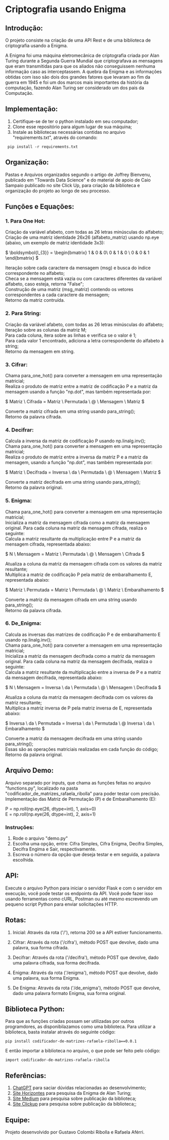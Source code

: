 # Criptografia usando Enigma

## Introdução:

O projeto consiste na criação de uma API Rest e de uma biblioteca de criptografia usando a Enigma.

A Enigma foi uma máquina eletromecânica de criptografia criada por Alan Turing durante a Segunda Guerra Mundial que criptografava as mensagens que eram transmitidas para que os aliados não conseguissem nenhuma informação caso as interceptassem. A quebra da Enigma e as informações obtidas com isso são dois dos grandes fatores que levaram ao fim da guerra em 1945 e foi um dos marcos mais importantes da história da computação, fazendo Alan Turing ser considerado um dos pais da Computação.

## Implementação:

1. Certifique-se de ter o python instalado em seu computador;<br>
2. Clone esse repositório para algum lugar de sua máquina;<br>
3. Instale as bibliotecas necessárias contidas no arquivo "requirements.txt", através do comando:
```
 pip install -r requirements.txt
```

## Organização:

Pastas e Arquivos organizados segundo o artigo de Joffrey Bienvenu, publicado em "Towards Data Science" e do material de apoio de Caio Sampaio publicado no site Click Up, para criação da biblioteca e organização do projeto ao longo de seu processo. 

## Funções e Equações:

### 1. Para One Hot:

Criação da variável afabeto, com todas as 26 letras minúsculas do alfabeto;<br>
Criação de uma matriz identidade 26x26 (alfabeto_matriz) usando np.eye (abaixo, um exemplo de matriz identidade 3x3):<br>

$
\boldsymbol{I_{3}} =
\begin{bmatrix}
    1 & 0 & 0\\
    0 & 1 & 0 \\
    0 & 0 & 1
\end{bmatrix}
$ 

Iteração sobre cada caractere da mensagem (msg) e busca do índice correspondente no alfabeto;<br>
Checa se a mensagem está vazia ou com caracteres diferentes da variável alfabeto, caso esteja, retorna "False";<br>
Construção de uma matriz (msg_matriz) contendo os vetores correspondentes a cada caractere da mensagem;<br>
Retorno da matriz contruída.

### 2. Para String: 

Criação da variável afabeto, com todas as 26 letras minúsculas do alfabeto;<br>
Iteração sobre as colunas da matriz M;<br>
Para cada coluna, itera sobre as linhas e verifica se o valor é 1;<br>
Para cada valor 1 encontrado, adiciona a letra correspondente do alfabeto à string;<br>
Retorno da mensagem em string.

### 3. Cifrar: 

Chama para_one_hot() para converter a mensagem em uma representação matricial;<br>
Realiza o produto de matriz entre a matriz de codificação P e a matriz da mensagem usando a função "np.dot", mas também representada por:<br>

$
Matriz \ Cifrada = Matriz \ Permutada \ @ \ Mensagem \ Matriz
$

Converte a matriz cifrada em uma string usando para_string();<br>
Retorno da palavra cifrada.

### 4. Decifrar: 

Calcula a inversa da matriz de codificação P usando np.linalg.inv();<br>
Chama para_one_hot() para converter a mensagem em uma representação matricial;<br>
Realiza o produto de matriz entre a inversa da matriz P e a matriz da mensagem, usando a função "np.dot", mas também representada por:<br>

$
Matriz \ Decifrada = Inversa \ da \ Permutada \ @ \ Mensagem \ Matriz
$

Converte a matriz decifrada em uma string usando para_string();<br>
Retorno da palavra original.

### 5. Enigma: 

Chama para_one_hot() para converter a mensagem em uma representação matricial;<br>
Inicializa a matriz da mensagem cifrada como a matriz da mensagem original.
Para cada coluna na matriz da mensagem cifrada, realiza o seguinte:<br>
Calcula a matriz resultante da multiplicação entre P e a matriz da mensagem cifrada, representada abaixo:

$
N \ Mensagem = Matriz \ Permutada \ @ \ Mensagem \ Cifrada
$

Atualiza a coluna da matriz da mensagem cifrada com os valores da matriz resultante;<br>
Multiplica a matriz de codificação P pela matriz de embaralhamento E, representada abaixo:

$
Matriz \ Permutada = Matriz \ Permutada \ @ \ Matriz \ Embaralhamento
$

Converte a matriz da mensagem cifrada em uma string usando para_string();<br>
Retorno da palavra cifrada.

### 6. De_Enigma: 

Calcula as inversas das matrizes de codificação P e de embaralhamento E usando np.linalg.inv();<br>
Chama para_one_hot() para converter a mensagem em uma representação matricial;<br>
Inicializa a matriz da mensagem decifrada como a matriz da mensagem original.
Para cada coluna na matriz da mensagem decifrada, realiza o seguinte:<br>
Calcula a matriz resultante da multiplicação entre a inversa de P e a matriz da mensagem decifrada, representada abaixo:

$
N \ Mensagem = Inversa \ da \ Permutada \ @ \ Mensagem \ Decifrada
$

Atualiza a coluna da matriz da mensagem decifrada com os valores da matriz resultante;<br>
Multiplica a matriz inversa de P pela matriz inversa de E, representada abaixo:

$
Inversa \ da \ Permutada = Inversa \ da \ Permutada \ @ Inversa \ da \ Embaralhamento
$

Converte a matriz da mensagem decifrada em uma string usando para_string();<br>
Essas são as operações matriciais realizadas em cada função do código;<br>
Retorno da palavra original.


## Arquivo Demo:

Arquivo separado por inputs, que chama as funções feitas no arquivo "functions.py", localizado na pasta "codificador_de_matrizes_rafaela_ribolla" para poder testar com precisão.<br>
Implementação das Matriz de Permutação (P) e de Embaralhamento (E):

P = np.roll(np.eye(26, dtype=int), 1, axis=0)<br>
E = np.roll(np.eye(26, dtype=int), 2, axis=1)

### Instruções:
 
1. Rode o arquivo "demo.py"<br>
2. Escolha uma opção, entre: Cifra Simples, Cifra Enigma, Decifra Simples, Decifra Engima e Sair, respectivamente.<br>
3. Escreva o número da opção que deseja testar e em seguida, a palavra escolhida.

## API:

Execute o arquivo Python para iniciar o servidor Flask e com o servidor em execução, você pode testar os endpoints da API. Você pode fazer isso usando ferramentas como cURL, Postman ou até mesmo escrevendo um pequeno script Python para enviar solicitações HTTP.

## Rotas:

1. Inicial: Através da rota ('/'), retorna 200 se a API estiver funcionamento.

2. Cifrar: Através da rota ('/cifra'), método POST que devolve, dado uma palavra, sua forma cifrada.

3. Decifrar: Através da rota ('/decifra'), método POST que devolve, dado uma palavra cifrada, sua forma decifrada.

4. Enigma: Através da rota ('/enigma'), método POST que devolve, dado uma palavra, sua forma Enigma.

5. De Enigma: Através da rota ('/de_enigma'), método POST que devolve, dado uma palavra formato Enigma, sua forma original.

## Biblioteca Python:
Para que as funções criadas possam ser utilizadas por outros programdores, as disponibilazamos como uma biblioteca. Para utilizar a biblioteca, basta instalar através do seguinte código:

```
pip install codificador-de-matrizes-rafaela-ribolla==0.0.1
```
E então importar a biblioteca no arquivo, o que pode ser feito pelo código:
```
import codificador-de-matrizes-rafaela-ribolla
```

## Referências:
1. [ChatGPT](https://chat.openai.com/) para saciar dúvidas relacionadas ao desenvolvimento;<br>
2. [Site Horizontes](https://horizontes.sbc.org.br/index.php/2016/11/alan-turing-e-a-enigma/) para pesquisa da Enigma de Alan Turing;<br>
3. [Site Medium](https://towardsdatascience.com/deep-dive-create-and-publish-your-first-python-library-f7f618719e14) para pesquisa sobre publicação da biblioteca;<br>
4. [Site Clickup](https://doc.clickup.com/36904728/d/h/1367rr-543/246df89507b2ab3) para pesquisa sobre publicação da biblioteca;;

## Equipe:
Projeto desenvolvido por Gustavo Colombi Ribolla e Rafaela Aférri.